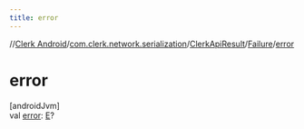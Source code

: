```yaml
---
title: error
---
```

//[Clerk Android](../../../../index.html)/[com.clerk.network.serialization](../../index.html)/[ClerkApiResult](../index.html)/[Failure](index.html)/[error](error.html)



# error



[androidJvm]\
val [error](error.html): [E](index.html)?




